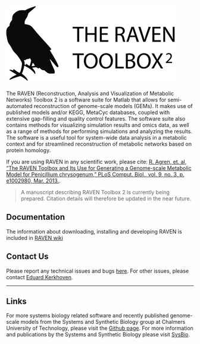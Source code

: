 # ![The RAVEN Toolbox 2](RAVEN2.png)
The RAVEN (Reconstruction, Analysis and Visualization of Metabolic Networks) Toolbox 2 is a software suite for Matlab that allows for semi-automated reconstruction of genome-scale models (GEMs). It makes use of published models and/or KEGG, MetaCyc databases, coupled with extensive gap-filling and quality control features. The software suite also contains methods for visualizing simulation results and omics data, as well as a range of methods for performing simulations and analyzing the results. The software is a useful tool for system-wide data analysis in a metabolic context and for streamlined reconstruction of metabolic networks based on protein homology.

If you are using RAVEN in any scientific work, please cite: [R. Agren, et. al, “The RAVEN Toolbox and Its Use for Generating a Genome-scale Metabolic Model for Penicillium chrysogenum,” PLoS Comput. Biol., vol. 9, no. 3, p. e1002980, Mar. 2013.](http://journals.plos.org/ploscompbiol/article?id=10.1371/journal.pcbi.1002980).

> A manuscript describing RAVEN Toolbox 2 is currently being prepared. Citation details will therefore be updated in the near future.

## Documentation
The information about downloading, installing and developing RAVEN is included in [RAVEN wiki](https://github.com/SysBioChalmers/RAVEN/wiki)

## Contact Us
Please report any technical issues and bugs [here](https://github.com/SysBioChalmers/RAVEN/issues). For other issues, please contact [Eduard Kerkhoven](https://github.com/edkerk).

-----

## Links
For more systems biology related software and recently published genome-scale models from the Systems and Synthetic Biology group at Chalmers University of Technology, please visit the [Github page](https://github.com/SysBioChalmers). For more information and publications by the Systems and Synthetic Biology please visit [SysBio](www.sysbio.se).